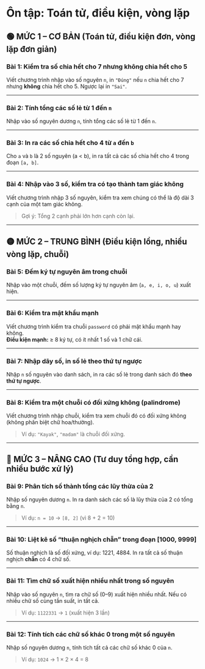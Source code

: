 # Ôn tập: Toán tử, điều kiện, vòng lặp

## 🟢 MỨC 1 – CƠ BẢN (Toán tử, điều kiện đơn, vòng lặp đơn giản)

### Bài 1: Kiểm tra số chia hết cho 7 nhưng không chia hết cho 5  
Viết chương trình nhập vào số nguyên `n`, in `"Đúng"` nếu `n` chia hết cho 7 nhưng **không** chia hết cho 5. Ngược lại in `"Sai"`.

---

### Bài 2: Tính tổng các số lẻ từ 1 đến `n`  
Nhập vào số nguyên dương `n`, tính tổng các số lẻ từ 1 đến `n`.

---

### Bài 3: In ra các số chia hết cho 4 từ `a` đến `b`  
Cho `a` và `b` là 2 số nguyên (a < b), in ra tất cả các số chia hết cho 4 trong đoạn `[a, b]`.

---

### Bài 4: Nhập vào 3 số, kiểm tra có tạo thành tam giác không  
Viết chương trình nhập 3 số nguyên, kiểm tra xem chúng có thể là độ dài 3 cạnh của một tam giác không.

> Gợi ý: Tổng 2 cạnh phải lớn hơn cạnh còn lại.

---

## 🟡 MỨC 2 – TRUNG BÌNH (Điều kiện lồng, nhiều vòng lặp, chuỗi)

### Bài 5: Đếm ký tự nguyên âm trong chuỗi  
Nhập vào một chuỗi, đếm số lượng ký tự nguyên âm (`a, e, i, o, u`) xuất hiện.

---

### Bài 6: Kiểm tra mật khẩu mạnh  
Viết chương trình kiểm tra chuỗi `password` có phải mật khẩu mạnh hay không.  
**Điều kiện mạnh:** ≥ 8 ký tự, có ít nhất 1 số và 1 chữ cái.

---

### Bài 7: Nhập dãy số, in số lẻ theo thứ tự ngược  
Nhập `n` số nguyên vào danh sách, in ra các số lẻ trong danh sách đó **theo thứ tự ngược**.

---

### Bài 8: Kiểm tra một chuỗi có đối xứng không (palindrome)  
Viết chương trình nhập chuỗi, kiểm tra xem chuỗi đó có đối xứng không (không phân biệt chữ hoa/thường).

> Ví dụ: `"Kayak"`, `"madam"` là chuỗi đối xứng.

---

## 🔴 MỨC 3 – NÂNG CAO (Tư duy tổng hợp, cần nhiều bước xử lý)

### Bài 9: Phân tích số thành tổng các lũy thừa của 2  
Nhập số nguyên dương `n`. In ra danh sách các số là lũy thừa của 2 có tổng bằng `n`.  
> Ví dụ: `n = 10` → `[8, 2]` (vì 8 + 2 = 10)

---

### Bài 10: Liệt kê số “thuận nghịch chẵn” trong đoạn [1000, 9999]  
Số thuận nghịch là số đối xứng, ví dụ: 1221, 4884. In ra tất cả số thuận nghịch **chẵn** có 4 chữ số.

---

### Bài 11: Tìm chữ số xuất hiện nhiều nhất trong số nguyên  
Nhập vào số nguyên `n`, tìm ra chữ số (0–9) xuất hiện nhiều nhất. Nếu có nhiều chữ số cùng tần suất, in tất cả.

> Ví dụ: `1122331` → `1` (xuất hiện 3 lần)

---

### Bài 12: Tính tích các chữ số khác 0 trong một số nguyên  
Nhập số nguyên dương `n`, tính tích tất cả các chữ số khác 0 của `n`.

> Ví dụ: `1024` → 1 × 2 × 4 = 8

